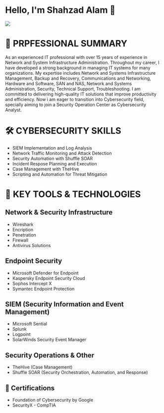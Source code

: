 # Hello, I'm Shahzad Alam 👋

<a href="https://www.linkedin.com/in/shahzad-alam-21b5829/"><img src="https://img.shields.io/badge/-LinkedIn-0072b1?&style=for-the-badge&logo=linkedin&logocolor=white" /></a>

#  🚀 PRPFESSIONAL SUMMARY 
As an experienced IT professional with over 15 years of experience in Network and System Infrastructure Administration. Throughout my career, I have developed a strong background in managing IT systems for many organizations. My expertise includes Network and Systems Infrastructure Management, Backup and Recovery, Communications and Networking, Hardware and Software, SAN and NAS, Network and Systems Administration, Security, Technical Support, Troubleshooting. I am committed to delivering high-quality IT solutions that improve productivity and efficiency. 
Now i am eager to transition into Cybersecurity field, specially aiming to join a Security Operation Center as Cybersecurity Analyst.

#  🛠️ CYBERSECURITY SKILLS

* SIEM Implementation and Log Analysis
* Network Traffic Monitoring and Attack Detection
* Security Automation with Shuffle SOAR
* Incident Respose Planning and Execution
* Case Management with TheHive
* Scripting and Automation for Threat Mitigation

# 🧰 KEY TOOLS & TECHNOLOGIES

## Network & Security Infrastructure
* Wireshark
* Encription
* Penetration
* Firewall
* Antivirus Solutions
   
## Endpoint Security
* Microsoft Defender for Endpoint
* Kaspersky Endpoint Security Cloud
* Sophos Intercept X
* Symantec Endpoint Protection

## SIEM (Security Information and Event Management)
* Microsoft Sential
* Splunk
* Logpoint
* SolarWinds Security Event Manager

## Security Operations & Other
* TheHive (Case Management)
* Shuffle SOAR (Security Orchestration, Automation, and Response)

## 📄 Certifications
* Foundation of Cybersecurity by Google
* SecurityX - CompTIA
